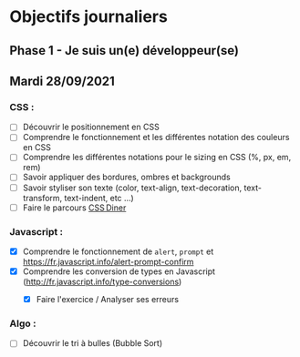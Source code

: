 # Objectifs journaliers

## Phase 1 - Je suis un(e) développeur(se)

## Mardi 28/09/2021

### CSS : 

  * [ ] Découvrir le positionnement en CSS
  * [ ] Comprendre le fonctionnement et les différentes notation des couleurs en CSS
  * [ ] Comprendre les différentes notations pour le sizing en CSS (%, px, em, rem)
  * [ ] Savoir appliquer des bordures, ombres et backgrounds
  * [ ] Savoir styliser son texte (color, text-align, text-decoration, text-transform, text-indent, etc …)
  * [ ] Faire le parcours [CSS Diner](https://flukeout.github.io/)

### Javascript : 

 * [x] Comprendre  le fonctionnement de `alert`, `prompt` et https://fr.javascript.info/alert-prompt-confirm
  * [x] Comprendre les conversion de types en Javascript (http://fr.javascript.info/type-conversions)
    * [x] Faire l'exercice / Analyser ses erreurs


### Algo : 

  * [ ] Découvrir le tri à bulles (Bubble Sort)



